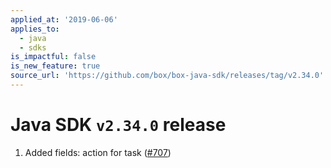```yaml
---
applied_at: '2019-06-06'
applies_to:
  - java
  - sdks
is_impactful: false
is_new_feature: true
source_url: 'https://github.com/box/box-java-sdk/releases/tag/v2.34.0'
---
```


# Java SDK `v2.34.0` release

1. Added fields: action for task ([#707](https://github.com/box/box-java-sdk/pull/707))